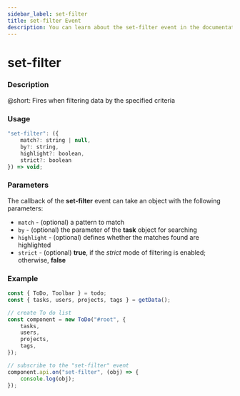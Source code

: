 ```yaml
---
sidebar_label: set-filter
title: set-filter Event
description: You can learn about the set-filter event in the documentation of the DHTMLX JavaScript To Do List library. Browse developer guides and API reference, try out code examples and live demos, and download a free 30-day evaluation version of DHTMLX To Do List.
---
```


# set-filter

### Description

@short: Fires when filtering data by the specified criteria

### Usage

~~~js
"set-filter": ({
    match?: string | null,
    by?: string,
    highlight?: boolean,
    strict?: boolean
}) => void;
~~~

### Parameters

The callback of the **set-filter** event can take an object with the following parameters:

- `match` - (optional) a pattern to match
- `by` - (optional) the parameter of the **task** object for searching
- `highlight` - (optional) defines whether the matches found are highlighted 
- `strict` - (optional) **true**, if the *strict* mode of filtering is enabled; otherwise, **false**

### Example

~~~js
const { ToDo, Toolbar } = todo;
const { tasks, users, projects, tags } = getData();

// create To do list
const component = new ToDo("#root", {
	tasks,
	users,
	projects,
	tags,
});

// subscribe to the "set-filter" event
component.api.on("set-filter", (obj) => {
    console.log(obj);
});
~~~

